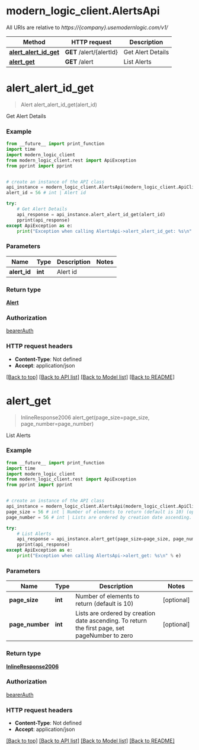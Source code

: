 # modern_logic_client.AlertsApi

All URIs are relative to *https://{company}.usemodernlogic.com/v1/*

Method | HTTP request | Description
------------- | ------------- | -------------
[**alert_alert_id_get**](AlertsApi.md#alert_alert_id_get) | **GET** /alert/{alertId} | Get Alert Details
[**alert_get**](AlertsApi.md#alert_get) | **GET** /alert | List Alerts

# **alert_alert_id_get**
> Alert alert_alert_id_get(alert_id)

Get Alert Details

### Example
```python
from __future__ import print_function
import time
import modern_logic_client
from modern_logic_client.rest import ApiException
from pprint import pprint


# create an instance of the API class
api_instance = modern_logic_client.AlertsApi(modern_logic_client.ApiClient(configuration))
alert_id = 56 # int | Alert id

try:
    # Get Alert Details
    api_response = api_instance.alert_alert_id_get(alert_id)
    pprint(api_response)
except ApiException as e:
    print("Exception when calling AlertsApi->alert_alert_id_get: %s\n" % e)
```

### Parameters

Name | Type | Description  | Notes
------------- | ------------- | ------------- | -------------
 **alert_id** | **int**| Alert id | 

### Return type

[**Alert**](Alert.md)

### Authorization

[bearerAuth](../README.md#bearerAuth)

### HTTP request headers

 - **Content-Type**: Not defined
 - **Accept**: application/json

[[Back to top]](#) [[Back to API list]](../README.md#documentation-for-api-endpoints) [[Back to Model list]](../README.md#documentation-for-models) [[Back to README]](../README.md)

# **alert_get**
> InlineResponse2006 alert_get(page_size=page_size, page_number=page_number)

List Alerts

### Example
```python
from __future__ import print_function
import time
import modern_logic_client
from modern_logic_client.rest import ApiException
from pprint import pprint


# create an instance of the API class
api_instance = modern_logic_client.AlertsApi(modern_logic_client.ApiClient(configuration))
page_size = 56 # int | Number of elements to return (default is 10) (optional)
page_number = 56 # int | Lists are ordered by creation date ascending. To return the first page, set pageNumber to zero (optional)

try:
    # List Alerts
    api_response = api_instance.alert_get(page_size=page_size, page_number=page_number)
    pprint(api_response)
except ApiException as e:
    print("Exception when calling AlertsApi->alert_get: %s\n" % e)
```

### Parameters

Name | Type | Description  | Notes
------------- | ------------- | ------------- | -------------
 **page_size** | **int**| Number of elements to return (default is 10) | [optional] 
 **page_number** | **int**| Lists are ordered by creation date ascending. To return the first page, set pageNumber to zero | [optional] 

### Return type

[**InlineResponse2006**](InlineResponse2006.md)

### Authorization

[bearerAuth](../README.md#bearerAuth)

### HTTP request headers

 - **Content-Type**: Not defined
 - **Accept**: application/json

[[Back to top]](#) [[Back to API list]](../README.md#documentation-for-api-endpoints) [[Back to Model list]](../README.md#documentation-for-models) [[Back to README]](../README.md)

